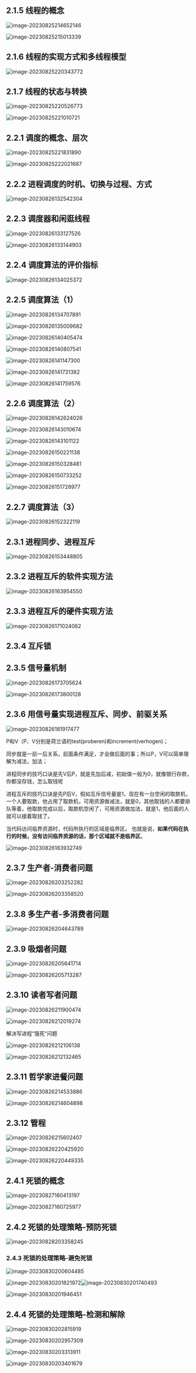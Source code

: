## 2.1.5 线程的概念

![image-20230825214652146](assets/image-20230825214652146.png)



![image-20230825215013339](assets/image-20230825215013339.png)

##   2.1.6 线程的实现方式和多线程模型

![image-20230825220343772](assets/image-20230825220343772.png)

## 2.1.7 线程的状态与转换

![image-20230825220526773](assets/image-20230825220526773.png)

![image-20230825221010721](assets/image-20230825221010721.png)

## 2.2.1 调度的概念、层次

![image-20230825221831890](assets/image-20230825221831890.png)

![image-20230825222021687](assets/image-20230825222021687.png)

## 2.2.2 进程调度的时机、切换与过程、方式

![image-20230826132542304](assets/image-20230826132542304.png)

## 2.2.3 调度器和闲逛线程

![image-20230826133127526](assets/image-20230826133127526.png)

![image-20230826133144903](assets/image-20230826133144903.png)

## 2.2.4 调度算法的评价指标

![image-20230826134025372](assets/image-20230826134025372.png)

## 2.2.5 调度算法（1）

![image-20230826134707891](assets/image-20230826134707891.png)

![image-20230826135009682](assets/image-20230826135009682.png)



![image-20230826140405474](assets/image-20230826140405474.png)

![image-20230826140807541](assets/image-20230826140807541.png)

![image-20230826141147300](assets/image-20230826141147300.png)

![image-20230826141731382](assets/image-20230826141731382.png)

![image-20230826141759576](assets/image-20230826141759576.png)

## 2.2.6 调度算法（2）

 ![image-20230826142624026](assets/image-20230826142624026.png)

![image-20230826143010674](assets/image-20230826143010674.png)

![image-20230826143101122](assets/image-20230826143101122.png)

![image-20230826150221138](assets/image-20230826150221138.png)

![image-20230826150328481](assets/image-20230826150328481.png)

![image-20230826150733252](assets/image-20230826150733252.png)

![image-20230826151728977](assets/image-20230826151728977.png)

## 2.2.7 调度算法（3）

![image-20230826152322119](assets/image-20230826152322119.png)

## 2.3.1 进程同步、进程互斥

![image-20230826153448805](assets/image-20230826153448805.png)

## 2.3.2 进程互斥的软件实现方法

![image-20230826163954550](assets/image-20230826163954550.png)

## 2.3.3 进程互斥的硬件实现方法

![image-20230826171024062](assets/image-20230826171024062.png)

## 2.3.4 互斥锁



## 2.3.5 信号量机制

![image-20230826173705624](assets/image-20230826173705624.png)

![image-20230826173800128](assets/image-20230826173800128.png)

## 2.3.6 用信号量实现进程互斥、同步、前驱关系

![image-20230826181917477](assets/image-20230826181917477.png)

 P和V（P、V分别是荷兰语的test(proberen)和increment(verhogen)；

同步就是一前一后关系，前面条件满足，才会做后面的事；所以P，V可以简单理解为减法，加法；

进程同步的技巧口诀是先V后P，就是先加后减，初始值一般为0，就像银行存款，你都没存钱，怎么取钱呢

进程互斥的技巧口诀是先P后V，假如互斥信号量是1，现在有一台空闲的取款机，一个人要取款，他占用了取款机，可用资源做减法，就是0，其他取钱的人都要排队等着，他取款完成以后，取款机空闲了，可用资源做加法，就是1，他后面的人就可以接着取钱了。

当代码访问临界资源时，代码所执行的区域是临界区。
也就是说，**如果代码在执行的时候，没有访问临界资源的话，那个区域就不是临界区**。

![image-20230826183932749](assets/image-20230826183932749.png)

## 2.3.7 生产者-消费者问题

![image-20230826203252282](assets/image-20230826203252282.png)

![image-20230826203358520](assets/image-20230826203358520.png)

## 2.3.8 多生产者-多消费者问题 

![image-20230826204643789](assets/image-20230826204643789.png)

## 2.3.9 吸烟者问题

![image-20230826205641714](assets/image-20230826205641714.png)

![image-20230826205713287](assets/image-20230826205713287.png)

## 2.3.10 读者写者问题

![image-20230826211900474](assets/image-20230826211900474.png)

![image-20230826212019274](assets/image-20230826212019274.png)

解决写进程“饿死“问题

![image-20230826212106138](assets/image-20230826212106138.png)

![image-20230826212132465](assets/image-20230826212132465.png)

## 2.3.11 哲学家进餐问题

![image-20230826214533886](assets/image-20230826214533886.png)

![image-20230826214604898](assets/image-20230826214604898.png)

## 2.3.12 管程

![image-20230826215602407](assets/image-20230826215602407.png)

![image-20230826220425920](assets/image-20230826220425920.png)

![image-20230826220449335](assets/image-20230826220449335.png)

## 2.4.1 死锁的概念

![image-20230827160413197](assets/image-20230827160413197.png)

![image-20230827160725977](assets/image-20230827160725977.png)

## 2.4.2 死锁的处理策略-预防死锁

![image-20230828203358245](assets/image-20230828203358245.png)

### 2.4.3 死锁的处理策略-避免死锁

![image-20230830200604485](assets/image-20230830200604485.png)

 ![image-20230830201821972](assets/image-20230830201821972.png)![image-20230830201740493](assets/image-20230830201740493.png)

![image-20230830201946451](assets/image-20230830201946451.png)

## 2.4.4 死锁的处理策略-检测和解除

![image-20230830202815919](assets/image-20230830202815919.png)

![image-20230830202957309](assets/image-20230830202957309.png)

![image-20230830203313911](assets/image-20230830203313911.png)

![image-20230830203401679](assets/image-20230830203401679.png)

